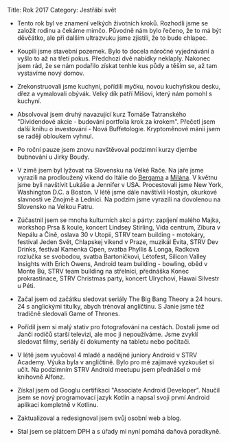 Title: Rok 2017
Category: Jestřábí svět

- Tento rok byl ve znamení velkých životních kroků. Rozhodli jsme se založit rodinu a čekáme mimčo. Původně nám bylo řečeno, že to má být děvčátko, ale při dalším ultrazvuku jsme zjistili, že to bude chlapec.

- Koupili jsme stavební pozemek. Bylo to docela náročné vyjednávání a vyšlo to až na třetí pokus. Předchozí dvě nabídky neklaply. Nakonec jsem rád, že se nám podařilo získat tenhle kus půdy a těším se, až tam vystavíme nový domov.

- Zrekonstruovali jsme kuchyni, pořídili myčku, novou kuchyňskou desku, dřez a vymalovali obývák. Velký dík patří Míšovi, který nám pomohl s kuchyní.

- Absolvoval jsem druhý navazující kurz Tomáše Tatranského "Dividendové akcie - budování portfolia krok za krokem". Přečetl jsem další knihu o investování - Nová Buffetologie. Kryptoměnové mánii jsem se raději obloukem vyhnul.

- Po roční pauze jsem znovu navštěvoval podzimní kurzy djembe bubnování u Jirky Boudy.

- V zimě jsem byl lyžovat na Slovensku na Velké Rače. Na jaře jsme vyrazili na prodloužený víkend do Itálie do [Bergama](http://janie.8bit.cz/bergamo/) a [Milána](http://janie.8bit.cz/milan/). V květnu jsme byli navštívit Lukáše a Jennifer v USA. Procestovali jsme New York, Washington D.C. a Boston. V létě jsme dále navštívili Hostýn, okurkové slavnosti ve Znojmě a Lednici. Na podzim jsme vyrazili na dovolenou na Slovensko na Velkou Fatru.

- Zúčastnil jsem se mnoha kulturních akcí a párty: zapíjení malého Majka, workshop Prsa & koule, koncert Lindsey Stirling, Vida centrum, Zibura v Nepálu a Číně, oslava 30 v Utopii, STRV team building - motokáry, festival Jeden Svět, Chlapskej víkend v Praze, muzikál Evita, STRV Dev Drinks, festival Kamenka Open, svatba Phyllis & Longa, Radkova rozlučka se svobodou, svatba Bartoníčkovi, Létofest, Silicon Valley Insights with Erich Owens, Android team building - bowling, oběd v Monte Bú, STRV team building na střelnici, přednáška Konec prokrastinace, STRV Christmas party, koncert Ulrychovi, Hawai Silvestr u Péti.

- Začal jsem od začátku sledovat seriály The Big Bang Theory a 24 hours. 24 s anglickými titulky, abych trénoval angličtinu. S Janie jsme též tradičně sledovali Game of Thrones.

- Pořídil jsem si malý stativ pro fotografování na cestách. Dostali jsme od Janči rodičů starší televizi, ale moc ji nepoužíváme. Jsme zvyklí sledovat filmy, seriály či dokumenty na tabletu nebo počítači.

- V létě jsem vyučoval 4 mladé a nadějné juniory Android v STRV Academy. Výuka byla v angličtině. Bylo pro mě zajímavé vyzkoušet si učit. Na podzimním STRV Android meetupu jsem přednášel o mé knihovně Alfonz.

- Získal jsem od Googlu certifikaci "Associate Android Developer". Naučil jsem se nový programovací jazyk Kotlin a napsal svoji první Android aplikaci kompletně v Kotlinu.

- Zaktualizoval a redesignoval jsem svůj osobní web a blog.

- Stal jsem se plátcem DPH a s úřady mi nyní pomáhá daňová poradkyně.
